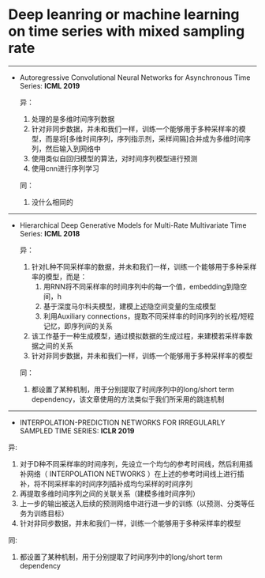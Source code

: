 # Deep leanring or machine learning on time series with mixed sampling rate

----

+ Autoregressive Convolutional Neural Networks for Asynchronous Time Series: **ICML 2019**

  异：
  1. 处理的是多维时间序列数据
  2. 针对非同步数据，并未和我们一样，训练一个能够用于多种采样率的模型，而是将[多维时间序列，序列指示剂，采样间隔]合并成为多维时间序列，然后输入到网络中
  3. 使用类似自回归模型的算法，对时间序列模型进行预测
  4. 使用cnn进行序列学习

  同：
  1. 没什么相同的
-----------
+ Hierarchical Deep Generative Models for Multi-Rate Multivariate Time Series: **ICML 2018**

  异：
  1. 针对L种不同采样率的数据，并未和我们一样，训练一个能够用于多种采样率的模型，而是：
      1. 用RNN将不同采样率的时间序列中的每一个值，embedding到隐空间，h
      2. 基于深度马尔科夫模型，建模上述隐空间变量的生成模型
      3. 利用Auxiliary connections，提取不同采样率的时间序列的长程/短程记忆，即序列间的关系
  2. 该工作基于一种生成模型，通过模拟数据的生成过程，来建模若采样率数据之间的关系
  3. 针对非同步数据，并未和我们一样，训练一个能够用于多种采样率的模型

  同：
  1. 都设置了某种机制，用于分别提取了时间序列中的long/short term dependency，该文章使用的方法类似于我们所采用的跳连机制
----------------
+ INTERPOLATION-PREDICTION NETWORKS FOR IRREGULARLY SAMPLED TIME SERIES: **ICLR 2019**

异:
  1. 对于D种不同采样率的时间序列，先设立一个均匀的参考时间线，然后利用插补网络（ INTERPOLATION NETWORKS ）在上述的参考时间线上进行插补，将不同采样率的时间序列插补成均匀采样的时间序列
  2. 再提取多维时间序列之间的关联关系（建模多维时间序列）
  3. 上一步的输出被送入后续的预测网络中进行进一步的训练（以预测、分类等任务为训练目标）
  4. 针对非同步数据，并未和我们一样，训练一个能够用于多种采样率的模型

同:
  1. 都设置了某种机制，用于分别提取了时间序列中的long/short term dependency

